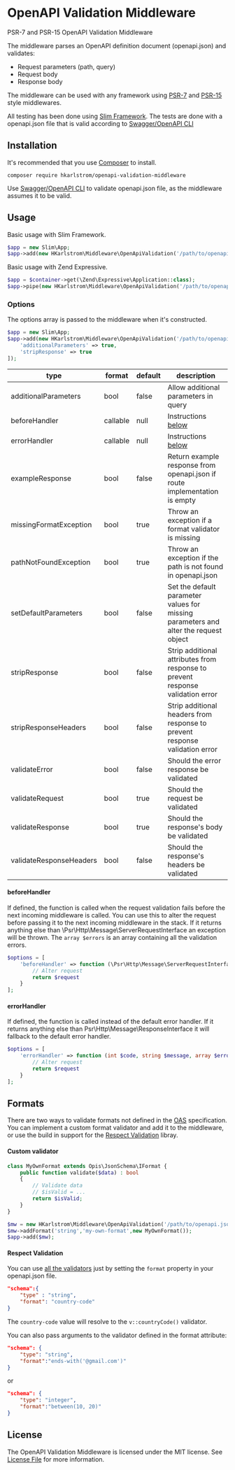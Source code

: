 # OpenAPI Validation Middleware

PSR-7 and PSR-15 OpenAPI Validation Middleware

The middleware parses an OpenAPI definition document (openapi.json) and validates:
* Request parameters (path, query)
* Request body
* Response body

The middleware can be used with any framework using [PSR-7](https://www.php-fig.org/psr/psr-7/) and [PSR-15](https://www.php-fig.org/psr/psr-15/) style middlewares.

All testing has been done using [Slim Framework](https://github.com/slimphp/Slim). The tests are done with a openapi.json file that is valid according to [Swagger/OpenAPI CLI](https://www.npmjs.com/package/swagger-cli)


## Installation

It's recommended that you use [Composer](https://getcomposer.org/download) to install.
```shell
composer require hkarlstrom/openapi-validation-middleware
```

Use [Swagger/OpenAPI CLI](https://www.npmjs.com/package/swagger-cli) to validate openapi.json file, as the middleware assumes it to be valid.


## Usage

Basic usage with Slim Framework.
```php
$app = new Slim\App;
$app->add(new HKarlstrom\Middleware\OpenApiValidation('/path/to/openapi.json'));
```

Basic usage with Zend Expressive.
```php
$app = $container->get(\Zend\Expressive\Application::class);
$app->pipe(new HKarlstrom\Middleware\OpenApiValidation('/path/to/openapi.json'));
```

### Options

The options array is passed to the middleware when it's constructed.
```php
$app = new Slim\App;
$app->add(new HKarlstrom\Middleware\OpenApiValidation('/path/to/openapi.json'),[
    'additionalParameters' => true,
    'stripResponse' => true
]);
```

| type                    | format    | default | description |
| ----------------------- | ----------| ------- | --- |
| additionalParameters    | bool      | false   | Allow additional parameters in query |
| beforeHandler           | callable  | null    | Instructions [below](README.md#beforehandler) |
| errorHandler            | callable  | null    | Instructions [below](README.md#errorhandler) |
| exampleResponse         | bool      | false   | Return example response from openapi.json if route implementation is empty |
| missingFormatException  | bool      | true    | Throw an exception if a format validator is missing |
| pathNotFoundException   | bool      | true    | Throw an exception if the path is not found in openapi.json |
| setDefaultParameters    | bool      | false   | Set the default parameter values for missing parameters and alter the request object |
| stripResponse           | bool      | false   | Strip additional attributes from response to prevent response validation error |
| stripResponseHeaders    | bool      | false   | Strip additional headers from response to prevent response validation error |
| validateError           | bool      | false   | Should the error response be validated |
| validateRequest         | bool      | true    | Should the request be validated |
| validateResponse        | bool      | true    | Should the response's body be validated |
| validateResponseHeaders | bool      | false   | Should the response's headers be validated |


#### beforeHandler
If defined, the function is called when the request validation fails before the next incoming middleware is called. You can use this to alter the request before passing it to the next incoming middleware in the stack. If it returns anything else than \Psr\Http\Message\ServerRequestInterface an exception will be thrown. The `array $errors` is an array containing all the validation errors.
```php
$options = [
    'beforeHandler' => function (\Psr\Http\Message\ServerRequestInterface $request, array $errors) : \Psr\Http\Message\ServerRequestInterface {
        // Alter request
        return $request
    }
];
```

#### errorHandler
If defined, the function is called instead of the default error handler. If it returns anything else than Psr\Http\Message\ResponseInterface it will fallback to the default error handler.
```php
$options = [
    'errorHandler' => function (int $code, string $message, array $errors) : \Psr\Http\Message\ResponseInterface {
        // Alter request
        return $request
    }
];
```

## Formats

There are two ways to validate formats not defined in the [OAS](https://swagger.io/specification/#dataTypes) specification. You can implement a custom format validator and add it to the middleware, or use the build in support for the [Respect Validation](http://respect.github.io/Validation/) libray.

#### Custom validator
```php
class MyOwnFormat extends Opis\JsonSchema\IFormat {
    public function validate($data) : bool
    {
        // Validate data
        // $isValid = ...
        return $isValid;
    }
}

$mw = new HKarlstrom\Middleware\OpenApiValidation('/path/to/openapi.json');
$mw->addFormat('string','my-own-format',new MyOwnFormat());
$app->add($mw);
```

#### Respect Validation

You can use [all the validators](http://respect.github.io/Validation/docs/validators.html) just by setting the `format` property in your openapi.json file.
```json
"schema":{
    "type" : "string",
    "format": "country-code"
}
```
The `country-code` value will resolve to the `v::countryCode()` validator.

You can also pass arguments to the validator defined in the format attribute:

```json
"schema": {
    "type": "string",
    "format":"ends-with('@gmail.com')"
}
```
or
```json
"schema": {
    "type": "integer",
    "format":"between(10, 20)"
}
```

## License

The OpenAPI Validation Middleware is licensed under the MIT license. See [License File](LICENSE) for more information.
